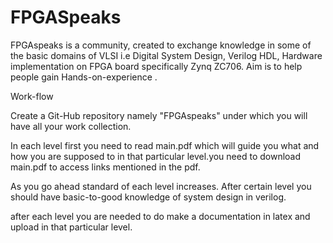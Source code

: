 # FPGASpeaks
FPGAspeaks is a community, created to exchange knowledge in some of the basic domains of VLSI i.e Digital System Design, Verilog HDL, Hardware implementation on FPGA board specifically  Zynq ZC706. Aim is to help people gain Hands-on-experience .

Work-flow

Create a Git-Hub repository namely "FPGAspeaks" under which you will have all your work collection.

In each level first you need to read main.pdf which will guide you what and how you are supposed to in that particular level.you need to download main.pdf to access links mentioned in the pdf.

As you go ahead standard of each level increases. After certain level you should have basic-to-good knowledge of system design in verilog.

after each level you are needed to do make a documentation in latex and upload in that particular level. 
